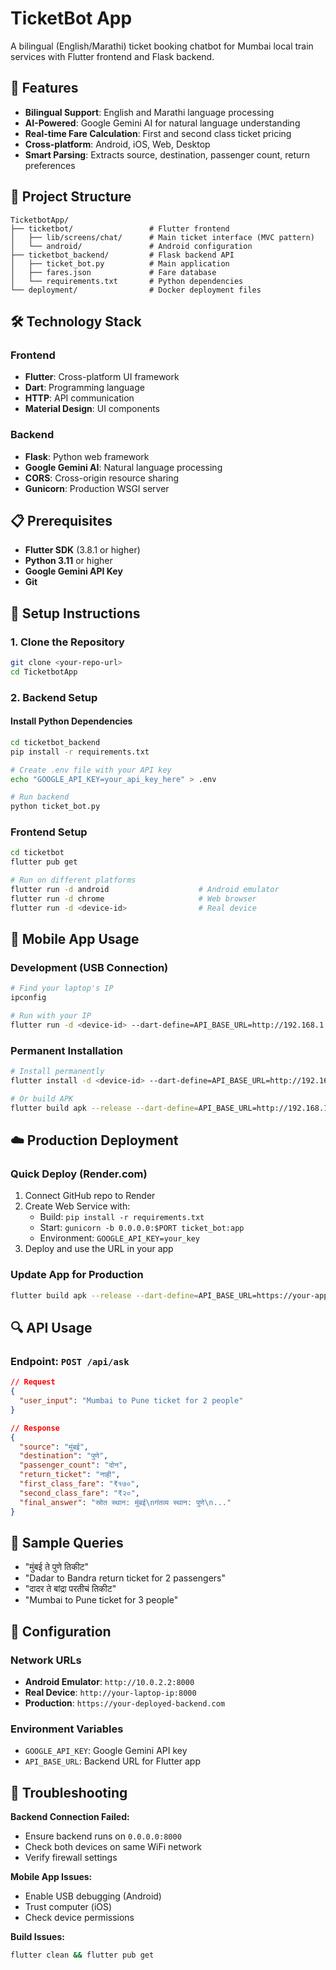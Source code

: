 # TicketBot App

A bilingual (English/Marathi) ticket booking chatbot for Mumbai local train services with Flutter frontend and Flask backend.

## 🚀 Features

- **Bilingual Support**: English and Marathi language processing
- **AI-Powered**: Google Gemini AI for natural language understanding
- **Real-time Fare Calculation**: First and second class ticket pricing
- **Cross-platform**: Android, iOS, Web, Desktop
- **Smart Parsing**: Extracts source, destination, passenger count, return preferences

## 📁 Project Structure

```
TicketbotApp/
├── ticketbot/                 # Flutter frontend
│   ├── lib/screens/chat/      # Main ticket interface (MVC pattern)
│   └── android/               # Android configuration
├── ticketbot_backend/         # Flask backend API
│   ├── ticket_bot.py          # Main application
│   ├── fares.json             # Fare database
│   └── requirements.txt       # Python dependencies
└── deployment/                # Docker deployment files
```

## 🛠️ Technology Stack

### Frontend
- **Flutter**: Cross-platform UI framework
- **Dart**: Programming language
- **HTTP**: API communication
- **Material Design**: UI components

### Backend
- **Flask**: Python web framework
- **Google Gemini AI**: Natural language processing
- **CORS**: Cross-origin resource sharing
- **Gunicorn**: Production WSGI server

## 📋 Prerequisites

- **Flutter SDK** (3.8.1 or higher)
- **Python 3.11** or higher
- **Google Gemini API Key**
- **Git**

## 🔧 Setup Instructions

### 1. Clone the Repository
```bash
git clone <your-repo-url>
cd TicketbotApp
```

### 2. Backend Setup

#### Install Python Dependencies
```bash
cd ticketbot_backend
pip install -r requirements.txt

# Create .env file with your API key
echo "GOOGLE_API_KEY=your_api_key_here" > .env

# Run backend
python ticket_bot.py
```

### Frontend Setup
```bash
cd ticketbot
flutter pub get

# Run on different platforms
flutter run -d android                    # Android emulator
flutter run -d chrome                     # Web browser
flutter run -d <device-id>                # Real device
```

## 📱 Mobile App Usage

### Development (USB Connection)
```bash
# Find your laptop's IP
ipconfig

# Run with your IP
flutter run -d <device-id> --dart-define=API_BASE_URL=http://192.168.1.45:8000
```

### Permanent Installation
```bash
# Install permanently
flutter install -d <device-id> --dart-define=API_BASE_URL=http://192.168.1.45:8000

# Or build APK
flutter build apk --release --dart-define=API_BASE_URL=http://192.168.1.45:8000
```

## ☁️ Production Deployment

### Quick Deploy (Render.com)
1. Connect GitHub repo to Render
2. Create Web Service with:
   - Build: `pip install -r requirements.txt`
   - Start: `gunicorn -b 0.0.0.0:$PORT ticket_bot:app`
   - Environment: `GOOGLE_API_KEY=your_key`
3. Deploy and use the URL in your app

### Update App for Production
```bash
flutter build apk --release --dart-define=API_BASE_URL=https://your-app.onrender.com
```

## 🔍 API Usage

### Endpoint: `POST /api/ask`
```json
// Request
{
  "user_input": "Mumbai to Pune ticket for 2 people"
}

// Response
{
  "source": "मुंबई",
  "destination": "पुणे", 
  "passenger_count": "दोन",
  "return_ticket": "नाही",
  "first_class_fare": "₹१७०",
  "second_class_fare": "₹२०",
  "final_answer": "स्रोत स्थान: मुंबई\nगंतव्य स्थान: पुणे\n..."
}
```

## 🎯 Sample Queries

- "मुंबई ते पुणे तिकीट"
- "Dadar to Bandra return ticket for 2 passengers"
- "दादर ते बांद्रा परतीचं तिकीट"
- "Mumbai to Pune ticket for 3 people"

## 🔧 Configuration

### Network URLs
- **Android Emulator**: `http://10.0.2.2:8000`
- **Real Device**: `http://your-laptop-ip:8000`
- **Production**: `https://your-deployed-backend.com`

### Environment Variables
- `GOOGLE_API_KEY`: Google Gemini API key
- `API_BASE_URL`: Backend URL for Flutter app

## 🐛 Troubleshooting

**Backend Connection Failed:**
- Ensure backend runs on `0.0.0.0:8000`
- Check both devices on same WiFi network
- Verify firewall settings

**Mobile App Issues:**
- Enable USB debugging (Android)
- Trust computer (iOS)
- Check device permissions

**Build Issues:**
```bash
flutter clean && flutter pub get
```
